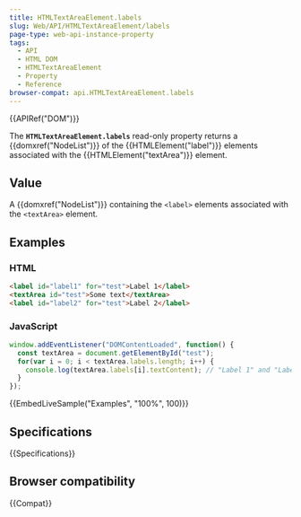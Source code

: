 ```yaml
---
title: HTMLTextAreaElement.labels
slug: Web/API/HTMLTextAreaElement/labels
page-type: web-api-instance-property
tags:
  - API
  - HTML DOM
  - HTMLTextAreaElement
  - Property
  - Reference
browser-compat: api.HTMLTextAreaElement.labels
---
```

{{APIRef("DOM")}}

The **`HTMLTextAreaElement.labels`** read-only property returns
a {{domxref("NodeList")}} of the {{HTMLElement("label")}} elements associated with the
{{HTMLElement("textArea")}} element.

## Value

A {{domxref("NodeList")}} containing the `<label>` elements associated
with the `<textArea>` element.

## Examples

### HTML

```html
<label id="label1" for="test">Label 1</label>
<textArea id="test">Some text</textArea>
<label id="label2" for="test">Label 2</label>
```

### JavaScript

```js
window.addEventListener("DOMContentLoaded", function() {
  const textArea = document.getElementById("test");
  for(var i = 0; i < textArea.labels.length; i++) {
    console.log(textArea.labels[i].textContent); // "Label 1" and "Label 2"
  }
});
```

{{EmbedLiveSample("Examples", "100%", 100)}}

## Specifications

{{Specifications}}

## Browser compatibility

{{Compat}}
